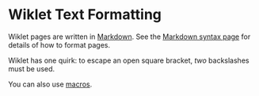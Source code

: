 # Wiklet Text Formatting

Wiklet pages are written in
[Markdown](https://daringfireball.net/projects/markdown/). See the [Markdown syntax page](https://daringfireball.net/projects/markdown/) for details of how to format pages.

Wiklet has one quirk: to escape an open square bracket, *two* backslashes must be used.

You can also use [macros](Wiklet_Macros).
